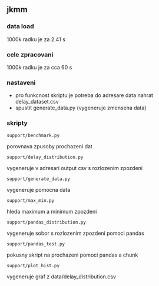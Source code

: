 ## jkmm

### data load
1000k radku je za 2.41 s

### cele zpracovani
1000k radku je za cca 60 s

### nastaveni 
- pro funkcnost skriptu je potreba do adresare data nahrat delay_dataset.csv
- spustit generate_data.py (vygeneruje zmensena data)

### skripty
```
support/benchmark.py
```
porovnava zpusoby prochazeni dat
```
support/delay_distribution.py
```
vygeneruje v adresari output csv s rozlozenim zpozdeni
```
support/generate_data.py
```
vygeneruje pomocna data
```
support/max_min.py 
```
hleda maximum a minimum zpozdeni
```
support/pandas_distribution.py 
```
vygeneruje sobor s rozlozenim zpozdeni pomoci pandas
```
support/pandas_test.py
```
pokusny skript na prochazeni pomoci pandas a chunk
```
support/plot_hist.py 
```
vygeneruje graf z data/delay_distribution.csv
